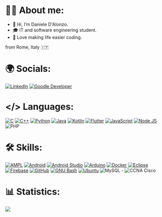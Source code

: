 # 👨‍💻 About me:
- 👋 Hi, I’m Daniele D'Alonzo.
- ‍🎓 IT and software engineering student.
- 👀 Love making life easier coding.

from Rome, Italy 🇮🇹

# 🌍 Socials:
[![LinkedIn](https://img.shields.io/badge/LinkedIn-0A66C2?logo=linkedin&logoColor=white&style=for-the-badge)]([https://www.linkedin.com/in/danieledalonzo/](https://www.linkedin.com/in/daniele-d%E2%80%99alonzo-268267208/))
[![Goodle Developer](https://img.shields.io/badge/Google%20Developer-4285F4?logo=google&logoColor=white&style=for-the-badge)](https://play.google.com/store/apps/developer?id=Daniele+D%27Alonzo&hl=en&gl=US)



<!---
LOGHI: https://simpleicons.org/
-->

# </> Languages:
[![C](https://skillicons.dev/icons?i=c)](https://www.open-std.org/jtc1/sc22/wg14/)                             <!-- Linguaggi -->
[![C++](https://skillicons.dev/icons?i=cpp)](https://isocpp.org/)
[![Python](https://skillicons.dev/icons?i=py)](https://www.python.org/)
[![Java](https://skillicons.dev/icons?i=java)](https://www.java.com/)
[![Kotlin](https://skillicons.dev/icons?i=kotlin)](https://kotlinlang.org/)
[![Flutter](https://skillicons.dev/icons?i=flutter)](https://flutter.dev/)
[![JavaScript](https://skillicons.dev/icons?i=js)](https://developer.mozilla.org/en-US/docs/Web/JavaScript)
[![Node JS](https://skillicons.dev/icons?i=nodejs)](https://nodejs.org/en)
![PHP](https://img.shields.io/badge/PHP-777BB4?logo=php&logoColor=white&style=for-the-badge)

<!-- [![WordPress](https://skillicons.dev/icons?i=wordpress)](https://wordpress.org/)       -->                        <!-- Siti -->



# 🛠️ Skills:
[![AMPL](https://img.shields.io/badge/AMPL-000000?&style=for-the-badge)](https://ampl.com/)
[![Android](https://img.shields.io/badge/Android-3DDC84?logo=android&logoColor=black&style=for-the-badge)](https://www.android.com/)
[![Android Studio](https://img.shields.io/badge/Android%20Studio-3DDC84?logo=androidstudio&logoColor=black&style=for-the-badge)](https://developer.android.com/studio)
[![Arduino](https://img.shields.io/badge/Arduino-00979D?logo=arduino&logoColor=white&style=for-the-badge)](https://www.arduino.cc/)
[![Docker](https://img.shields.io/badge/Docker-2496ED?logo=docker&logoColor=white&style=for-the-badge)](https://www.docker.com/)
[![Eclipse](https://img.shields.io/badge/Eclipse%20IDE-2C2255?logo=eclipseide&logoColor=white&style=for-the-badge)](https://www.eclipse.org/)
[![Firebase](https://img.shields.io/badge/Firebase-FFCA28?logo=firebase&logoColor=black&style=for-the-badge)](https://firebase.google.com/)
[![GitHub](https://img.shields.io/badge/GitHub-181717?logo=github&logoColor=white&style=for-the-badge)](https://github.com/)
[![GNU Bash](https://img.shields.io/badge/GNU%20Bash-4EAA25?logo=gnubash&logoColor=white&style=for-the-badge)](https://www.gnu.org/software/bash/)
[![Ubuntu](https://img.shields.io/badge/Ubuntu-E95420?logo=ubuntu&logoColor=white&style=for-the-badge)](https://ubuntu.com/)
![MySQL](https://img.shields.io/badge/MySQL-4479A1?logo=mysql&logoColor=white&style=for-the-badge) - 
![CCNA Cisco](https://img.shields.io/badge/CCNA%20Cisco-1A1A1A?logo=cisco&logoColor=white&style=for-the-badge)


# 📊 Statistics:
[![](https://komarev.com/ghpvc/?username=dalonzoo&label=Profile%20views&color=0e75b6&style=for-the-badge)](https://github.com/dalonzoo/)
